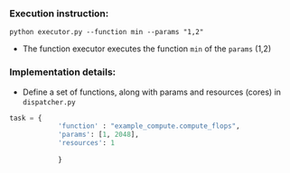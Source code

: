 ### Execution instruction:

`python executor.py --function min --params "1,2"`
* The function executor executes the function `min` of the `params` (1,2)


### Implementation details:

* Define a set of functions, along with params and resources (cores) in `dispatcher.py` 

```python
task = { 
            'function' : "example_compute.compute_flops",
            'params': [1, 2048],
            'resources': 1
            
            }
```

